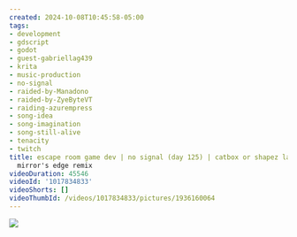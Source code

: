 ```yaml
---
created: 2024-10-08T10:45:58-05:00
tags:
- development
- gdscript
- godot
- guest-gabriellag439
- krita
- music-production
- no-signal
- raided-by-Manadono
- raided-by-ZyeByteVT
- raiding-azurempress
- song-idea
- song-imagination
- song-still-alive
- tenacity
- twitch
title: escape room game dev | no signal (day 125) | catbox or shapez later maybe |
  mirror's edge remix
videoDuration: 45546
videoId: '1017834833'
videoShorts: []
videoThumbId: /videos/1017834833/pictures/1936160064
---
```


![](20241008154558.jpg)
